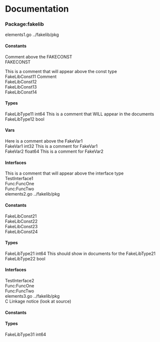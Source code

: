 # Documentation  
  
### Package:fakelib  
elements1.go ../fakelib/pkg  
#### Constants  
  
Comment above the FAKECONST  
FAKECONST   
  
 This is a comment that will appear above the const type  
FakeLibConst11  Comment  
FakeLibConst12   
FakeLibConst13   
FakeLibConst14   
#### Types  
FakeLibType11 int64  This is a comment that WILL appear in the documents  
FakeLibType12 bool   
#### Vars  
Here is a comment above the FakeVar1  
FakeVar1 int32 This is a comment for FakeVar1  
FakeVar2 float64 This is a comment for FakeVar2  
#### Interfaces  
 This is a comment that will appear above the interface type  
TestInterface1  
Func:FuncOne  
Func:FuncTwo  
elements2.go ../fakelib/pkg  
#### Constants  
  
FakeLibConst21   
FakeLibConst22   
FakeLibConst23   
FakeLibConst24   
#### Types  
FakeLibType21 int64 This should show in documents for the FakeLibType21  
FakeLibType22 bool   
#### Interfaces  
TestInterface2  
Func:FuncOne  
Func:FuncTwo  
elements3.go ../fakelib/pkg  
C Linkage notice (look at source)  
#### Constants  
#### Types  
FakeLibType31 int64   
